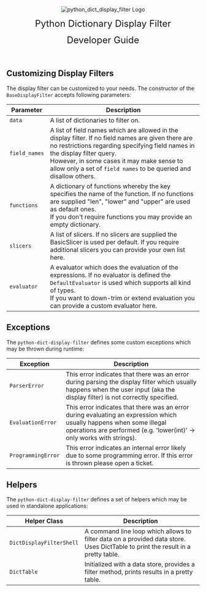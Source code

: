 <p align="center">
    <img src="https://github.com/bytebutcher/pydictdisplayfilter/raw/main/images/python_dict_display_filter_logo.png" alt="python_dict_display_filter Logo"/>
</p>
<p align="center"><font size="5">Python Dictionary Display Filter</font></p>
<p align="center"><font size="5">Developer Guide</font></p>
<br>

## Customizing Display Filters

The display filter can be customized to your needs. The constructor of the ```BaseDisplayFilter``` accepts following
parameters:

| Parameter         | Description                                                                                                                                                                                                                                                                                                  |
|-------------------|--------------------------------------------------------------------------------------------------------------------------------------------------------------------------------------------------------------------------------------------------------------------------------------------------------------|
| ```data```        | A list of dictionaries to filter on.                                                                                                                                                                                                                                                                         |  
| ```field_names``` | A list of field names which are allowed in the display filter. If no field names are given there are no restrictions regarding specifying field names in the display filter query.<br/> However, in some cases it may make sense to allow only a set of ```field names``` to be queried and disallow others. |  
| ```functions```   | A dictionary of functions whereby the key specifies the name of the function. If no functions are supplied "len", "lower" and "upper" are used as default ones. <br/>If you don't require functions you may provide an empty dictionary.                                                                     | 
| ```slicers```     | A list of slicers. If no slicers are supplied the BasicSlicer is used per default. If you require additional slicers you can provide your own list here.                                                                                                                                                     | 
| ```evaluator```   | A evaluator which does the evaluation of the expressions. If no evaluator is defined the ```DefaultEvaluator``` is used which supports all kind of types.<br/> If you want to down-trim or extend evaluation you can provide a custom evaluator here.                                                        | 

## Exceptions

The ```python-dict-display-filter``` defines some custom exceptions which may be thrown during runtime:

| Exception              | Description                                                                                                                                                                                   |
|------------------------|-----------------------------------------------------------------------------------------------------------------------------------------------------------------------------------------------|
| ```ParserError```      | This error indicates that there was an error during parsing the display filter which usually happens when the user input (aka the display filter) is not correctly specified.                 |
| ```EvaluationError```  | This error indicates that there was an error during evaluating an expression which usually happens when some illegal operations are performed (e.g. 'lower(int)' -> only works with strings). |
| ```ProgrammingError``` | This error indicates an internal error likely due to some programming error. If this error is thrown please open a ticket.                                                                    |

## Helpers

The ```python-dict-display-filter``` defines a set of helpers which may be used in standalone applications:

| Helper Class                 | Description                                                                                                                     |
|------------------------------|---------------------------------------------------------------------------------------------------------------------------------|
| ```DictDisplayFilterShell``` | A command line loop which allows to filter data on a provided data store. Uses DictTable to print the result in a pretty table. |
| ```DictTable```              | Initialized with a data store, provides a filter method, prints results in a pretty table.                                      | 
